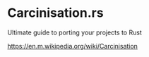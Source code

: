 # Carcinisation.rs
Ultimate guide to porting your projects to Rust

https://en.m.wikipedia.org/wiki/Carcinisation
